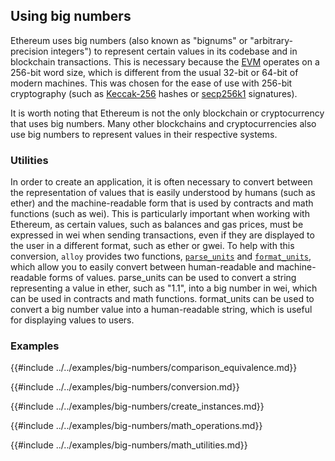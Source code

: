 ## Using big numbers

Ethereum uses big numbers (also known as "bignums" or "arbitrary-precision integers") to represent certain values in its codebase and in blockchain transactions. This is necessary because the [EVM](https://ethereum.org/en/developers/docs/evm) operates on a 256-bit word size, which is different from the usual 32-bit or 64-bit of modern machines. This was chosen for the ease of use with 256-bit cryptography (such as [Keccak-256](https://github.com/ethereum/eth-hash) hashes or [secp256k1](https://en.wikipedia.org/wiki/Elliptic_Curve_Digital_Signature_Algorithm) signatures).

It is worth noting that Ethereum is not the only blockchain or cryptocurrency that uses big numbers. Many other blockchains and cryptocurrencies also use big numbers to represent values in their respective systems.

### Utilities

In order to create an application, it is often necessary to convert between the representation of values that is easily understood by humans (such as ether) and the machine-readable form that is used by contracts and math functions (such as wei). This is particularly important when working with Ethereum, as certain values, such as balances and gas prices, must be expressed in wei when sending transactions, even if they are displayed to the user in a different format, such as ether or gwei. To help with this conversion, `alloy` provides two functions, [`parse_units`](https://github.com/alloy-rs/core/blob/main/crates/primitives/src/utils/units.rs) and [`format_units`](https://github.com/alloy-rs/core/blob/main/crates/primitives/src/utils/units.rs), which allow you to easily convert between human-readable and machine-readable forms of values. parse_units can be used to convert a string representing a value in ether, such as "1.1", into a big number in wei, which can be used in contracts and math functions. format_units can be used to convert a big number value into a human-readable string, which is useful for displaying values to users.

### Examples

{{#include ../../examples/big-numbers/comparison_equivalence.md}}

{{#include ../../examples/big-numbers/conversion.md}}

{{#include ../../examples/big-numbers/create_instances.md}}

{{#include ../../examples/big-numbers/math_operations.md}}

{{#include ../../examples/big-numbers/math_utilities.md}}